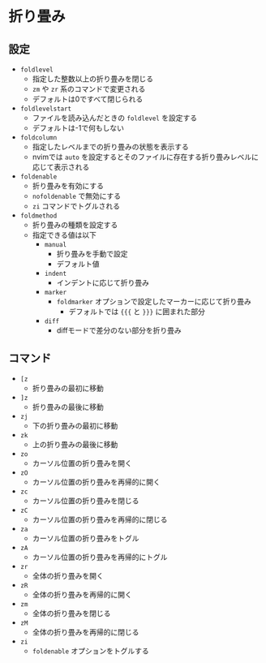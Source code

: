 # 折り畳み

## 設定

- `foldlevel`
    - 指定した整数以上の折り畳みを閉じる
    - `zm` や `zr` 系のコマンドで変更される
    - デフォルトは0ですべて閉じられる
- `foldlevelstart`
    - ファイルを読み込んだときの `foldlevel` を設定する
    - デフォルトは-1で何もしない
- `foldcolumn`
    - 指定したレベルまでの折り畳みの状態を表示する
    - nvimでは `auto` を設定するとそのファイルに存在する折り畳みレベルに応じて表示される
- `foldenable`
    - 折り畳みを有効にする
    - `nofoldenable` で無効にする
    - `zi` コマンドでトグルされる
- `foldmethod`
    - 折り畳みの種類を設定する
    - 指定できる値は以下
        - `manual`
            - 折り畳みを手動で設定
            - デフォルト値
        - `indent`
            - インデントに応じて折り畳み
        - `marker`
            - `foldmarker` オプションで設定したマーカーに応じて折り畳み
                - デフォルトでは `{{{` と `}}}` に囲まれた部分
        - `diff`
            - diffモードで差分のない部分を折り畳み


## コマンド

- `[z`
    - 折り畳みの最初に移動
- `]z`
    - 折り畳みの最後に移動
- `zj`
    - 下の折り畳みの最初に移動
- `zk`
    - 上の折り畳みの最後に移動
- `zo`
    - カーソル位置の折り畳みを開く
- `zO`
    - カーソル位置の折り畳みを再帰的に開く
- `zc`
    - カーソル位置の折り畳みを閉じる
- `zC`
    - カーソル位置の折り畳みを再帰的に閉じる
- `za`
    - カーソル位置の折り畳みをトグル
- `zA`
    - カーソル位置の折り畳みを再帰的にトグル
- `zr`
    - 全体の折り畳みを開く
- `zR`
    - 全体の折り畳みを再帰的に開く
- `zm`
    - 全体の折り畳みを閉じる
- `zM`
    - 全体の折り畳みを再帰的に閉じる
- `zi`
    - `foldenable` オプションをトグルする
